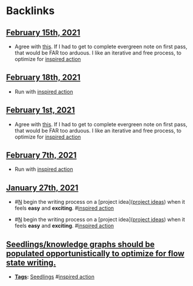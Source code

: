 
# Backlinks
## [February 15th, 2021](<February 15th, 2021.md>)
- Agree with [this](((0kuQY9q7f))). If I had to get to complete evergreen note on first pass, that would be FAR too arduous. I like an iterative and free process, to optimize for [inspired action](<inspired action.md>)

## [February 18th, 2021](<February 18th, 2021.md>)
- Run with [inspired action](<inspired action.md>)

## [February 1st, 2021](<February 1st, 2021.md>)
- Agree with [this](((0kuQY9q7f))). If I had to get to complete evergreen note on first pass, that would be FAR too arduous. I like an iterative and free process, to optimize for [inspired action](<inspired action.md>)

## [February 7th, 2021](<February 7th, 2021.md>)
- Run with [inspired action](<inspired action.md>)

## [January 27th, 2021](<January 27th, 2021.md>)
- #[N](<N.md>) begin the writing process on a [project idea]([project ideas](<project ideas.md>)) when it feels **easy** and **exciting**. #[inspired action](<inspired action.md>)

- #[N](<N.md>) begin the writing process on a [project idea]([project ideas](<project ideas.md>)) when it feels **easy** and **exciting**. #[inspired action](<inspired action.md>)

## [Seedlings/knowledge graphs should be populated opportunistically to optimize for flow state writing.](<Seedlings/knowledge graphs should be populated opportunistically to optimize for flow state writing..md>)
- **[Tags](<Tags.md>):** [Seedlings](<Seedlings.md>) #[inspired action](<inspired action.md>)

